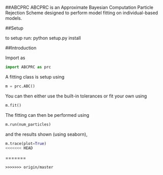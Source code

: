 ##ABCPRC
ABCPRC is an Approximate Bayesian Computation Particle Rejection Scheme designed to perform model fitting
on individual-based models.

##Setup

to setup run:
python setup.py install

##Introduction

Import as
```python
import ABCPRC as prc
```
A fitting class is setup using
```python
m = prc.ABC()
```
You can then either use the built-in tolerances or fit your own using
```python
m.fit()
```
The fitting can then be performed using
```python
m.run(num_particles)
```
and the results shown (using seaborn),
```python
m.trace(plot=True)
<<<<<<< HEAD
```
=======
```
>>>>>>> origin/master
